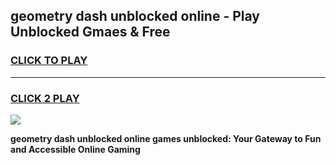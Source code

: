 
## geometry dash unblocked online - Play Unblocked Gmaes & Free
<h3>
<a href="https://news.freeplayer.one?title=geometry_dash_unblocked_online&ref=23F">CLICK TO PLAY</a></h3>
<hr>

<h3>
<a href="https://news.freeplayer.one?title=geometry_dash_unblocked_online&ref=23F">CLICK 2 PLAY</a>
  
</h3>

<a href="https://news.freeplayer.one?title=geometry_dash_unblocked_online&ref=23F/"><img src="https://clearcache.store/games.png"></a>


**geometry dash unblocked online games unblocked: Your Gateway to Fun and Accessible Online Gaming**
